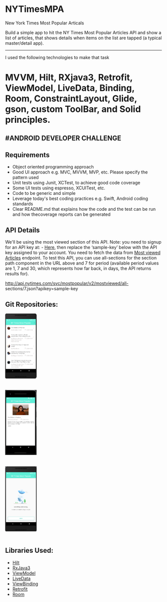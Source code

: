 # NYTimesMPA
New York Times Most Popular Articals

Build a simple app to hit the NY Times Most Popular Articles API and show a list of articles,
that shows details when items on the list are tapped (a typical master/detail app).

---------------------------------------------------------------------------------------
I used the following technologies to make that task
# MVVM, Hilt, RXjava3, Retrofit, ViewModel, LiveData, Binding, Room, ConstraintLayout, Glide, gson, custom ToolBar, and Solid principles.
#ANDROID DEVELOPER CHALLENGE
------------------------------------------------------------------------------

## Requirements
* Object oriented programming approach
* Good UI approach e.g. MVC, MVVM, MVP, etc. Please specify the pattern used
* Unit tests using Junit, XCTest, to achieve good code coverage
* Some UI tests using espresso, XCUITest, etc.
* Code to be generic and simple
* Leverage today's best coding practices e.g. Swift, Android coding standards
* Clear README.md that explains how the code and the test can be run and how thecoverage reports can be generated
## API Details
We'll be using the most viewed section of this API. Note: you need to signup for an API key 
at: - [Here](https://developer.nytimes.com/get-started), then replace the ‘sample-key’
below with the API key assigned to your account.
You need to fetch the data from [Most viewed Articles](http://api.nytimes.com/svc/mostpopular/v2/mostviewed/{section}/{period}.json?apikey=sample-key) endpoint. 
To test this API, you can use all-sections for the section path component in the URL above and 7 for period 
(available period values are 1, 7 and 30, which represents how far back, in days, the API returns results for).

http://api.nytimes.com/svc/mostpopular/v2/mostviewed/all- sections/7.json?apikey=sample-key
## Git Repositories:

<img src="https://github.com/Mahmoud-zahran/NYTimesMPA/blob/main/home.png" width="20%"></img></br></br>  
<img src="https://github.com/Mahmoud-zahran/NYTimesMPA/blob/main/Details.png" width="20%"></img></br></br>                       
<img src="https://github.com/Mahmoud-zahran/NYTimesMPA/blob/main/connection%20lost.png" width="20%"></img></br></br>                       
                     

## Libraries Used:
- [Hilt](https://developer.android.com/training/dependency-injection/hilt-android)
- [RxJava3](https://github.com/ReactiveX/RxJava)
- [ViewModel](https://developer.android.com/topic/libraries/architecture/viewmodel)
- [LiveData](https://developer.android.com/topic/libraries/architecture/livedata)
- [ViewBinding](https://developer.android.com/topic/libraries/view-binding)
- [Retrofit](https://square.github.io/retrofit/#:~:text=Retrofit%20Configuration,are%20turned%20into%20callable%20objects.)
- [Room](https://developer.android.com/training/data-storage/room)
